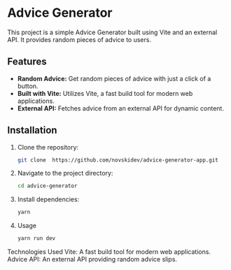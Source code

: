 # Advice Generator

This project is a simple Advice Generator built using Vite and an external API. It provides random pieces of advice to users.

## Features

- **Random Advice:** Get random pieces of advice with just a click of a button.
- **Built with Vite:** Utilizes Vite, a fast build tool for modern web applications.
- **External API:** Fetches advice from an external API for dynamic content.

## Installation

1. Clone the repository:

   ```bash
   git clone  https://github.com/novskidev/advice-generator-app.git

2. Navigate to the project directory:
   ```bash
   cd advice-generator
3. Install dependencies:
   ```bash
   yarn
4. Usage
   ```bash
   yarn run dev
   
Technologies Used
Vite: A fast build tool for modern web applications.
Advice API: An external API providing random advice slips.

